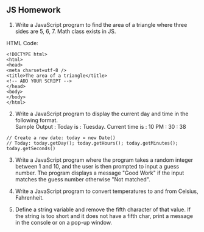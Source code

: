 ## JS Homework

1. Write a JavaScript program to find the area of a triangle where three sides are 5, 6, 7. Math class exists in JS.

HTML Code:

```
<!DOCTYPE html>
<html>
<head>
<meta charset=utf-8 />
<title>The area of a triangle</title>
<!-- ADD YOUR SCRIPT -->
</head>
<body>  
</body>
</html>
```

2. Write a JavaScript program to display the current day and time in the following format.  
Sample Output : Today is : Tuesday.
Current time is : 10 PM : 30 : 38

```
// Create a new date: today = new Date()
// Today: today.getDay(); today.getHours(); today.getMinutes(); today.getSeconds()
```
3. Write a JavaScript program where the program takes a random integer between 1 and 10, and the user is then prompted to input a guess number. The program displays a message "Good Work" if the input matches the guess number otherwise "Not matched".

4. Write a JavaScript program to convert temperatures to and from Celsius, Fahrenheit.

5. Define a string variable and remove the fifth character of that value. If the string is too short and it does not have a fifth char, print a message in the console or on a pop-up window.
